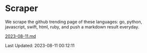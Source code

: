 # Scraper

We scrape the github trending page of these languages: go, python, javascript, swift, html, ruby, and push a markdown result everyday.

[2023-08-11.md](https://github.com/henson/Scraper/blob/master/2023-08-11.md)

Last Updated: 2023-08-11 00:12:11